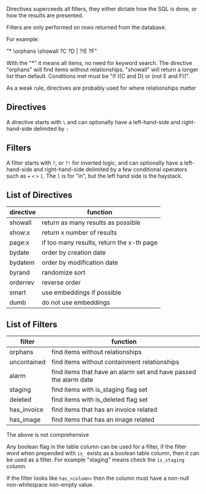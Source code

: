 Directives superceeds all filters, they either dictate how the SQL is done, or how the results are presented.

Filters are only performed on rows returned from the database.

For example:

"* \orphans \showall ?C ?D | ?!E ?F"

With the "*" it means all items, no need for keyword search. The directive "orphans" will find items without relationships. "showall" will return a longer list than default. Conditions met must be "if ((C and D) or (not E and F))".

As a weak rule, directives are probably used for where relationships matter

## Directives

A directive starts with `\` and can optionally have a left-hand-side and right-hand-side delimited by `:`

## Filters

A filter starts with `?`, or `?!` for inverted logic, and can optionally have a left-hand-side and right-hand-side delimited by a few conditional operators such as `=` `<` `>` `[`. The `[` is for "in", but the left hand side is the haystack.

## List of Directives

| directive | function |
|-----------|----------|
| showall   | return as many results as possible |
| show:x    | return x number of results |
| page:x    | if too many results, return the x-th page |
| bydate    | order by creation date |
| bydatem   | order by modification date |
| byrand    | randomize sort |
| orderrev  | reverse order |
| smart     | use embeddings if possible |
| dumb      | do not use embeddings |


## List of Filters

| filter | function |
|--------|----------|
| orphans     | find items without relationships |
| uncontained | find items without containment relationships |
| alarm       | find items that have an alarm set and have passed the alarm date |
| staging     | find items with is_staging flag set |
| deleted     | find items with is_deleted flag set |
| has_invoice | find items that has an invoice related |
| has_image   | find items that has an image related |

The above is not comprehensive

Any boolean flag in the table column can be used for a filter, if the filter word when prepended with `is_` exists as a boolean table column, then it can be used as a filter. For example "staging" means check the `is_staging` column.

If the filter looks like `has_<column>` then the column must have a non-null non-whitespace non-empty value.

